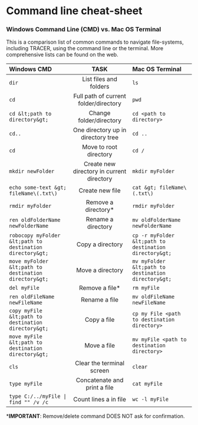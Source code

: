 # Command line cheat-sheet

### Windows Command Line \(CMD\) vs. Mac OS Terminal

This is a comparison list of common commands to navigate file-systems, including TRACER, using the command line or the terminal. More comprehensive lists can be found on the web.

| **Windows CMD** | TASK | **Mac OS Terminal** |
| :--- | :---: | :--- |
| `dir` | List files and folders | `ls` |
| `cd` | Full path of current folder/directory | `pwd` |
| `cd &lt;path to directory&gt;` | Change folder/directory | `cd <path to directory>` |
| `cd..` | One directory up in directory tree | `cd ..` |
| `cd` | Move to root directory | `cd /` |
| `mkdir newFolder` | Create new directory in current directory | `mkdir myFolder` |
| `echo some-text &gt; fileName\(.txt\)` | Create new file | `cat &gt; fileName\(.txt\)` |
| `rmdir myFolder` | Remove a directory\* | `rmdir myFolder` |
| `ren oldFolderName newFolderName` | Rename a directory | `mv oldFolderName newFolderName` |
| `robocopy myFolder &lt;path to destination directory&gt;` | Copy a directory | `cp -r myFolder &lt;path to destination directory&gt;` |
| `move myFolder &lt;path to destination directory&gt;` | Move a directory | `mv myFolder &lt;path to destination directory&gt;` |
| `del myFile` | Remove a file\* | `rm myFile` |
| `ren oldFileName newFileName` | Rename a file | `mv oldFileName newFileName` |
| `copy myFile &lt;path to destination directory&gt;` | Copy a file | `cp my File <path to destination directory>` |
| `move myFile &lt;path to destination directory&gt;` | Move a file | `mv myFile <path to destination directory>` |
| `cls` | Clear the terminal screen | `clear` |
| `type myFile` | Concatenate and print a file | `cat myFile` |
| `type C:/../myFile \| find "" /v /c` | Count lines a in file | `wc -l myFile` |

\***IMPORTANT**: Remove/delete command DOES NOT ask for confirmation.

